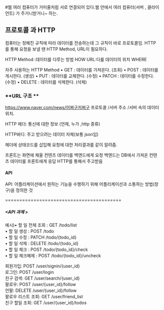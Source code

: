 #웹
여러 컴퓨터가 거미줄처럼 서로 연결되어 있다.웹 안에서 여러 컴퓨터(서버 , 클라이언트) 가 주거니받거니~ 하는.

## **프로토콜 과 HTTP**
컴퓨터는 정해진 규칙에 따라 데이터를 전송하는데 그 규칙이 바로 프로토콜임.
HTTP를 통해 요청을 보낼 땐 HTTP Method, URL이 필요하다.

HTTP Method :데이터를 다루는 방법 HOW
URL:다룰 데이터의 위치 WHERE

자주 사용하는 HTTP Method
• GET : 데이터를 가져온다. (조회)
• POST : 데이터를 게시한다. (생성)
• PUT : 데이터를 교체한다. (수정)
• PATCH : 데이터를 수정한다. (수정)
• DELETE : 데이터를 삭제한다. (삭제)

### **URL 구조 ** 
https://www.naver.com/news/어쩌구저쩌구
프로토콜 /서버 주소       /서버 속의 데이터 위치.

HTTP 헤더: 통신에 대한 정보 (언제, 누가 ,http 종류)

HTTP바디: 주고 받으려는 데이터 자체(보통 json임)

헤더에 상태코드를 삽입해 요청에 대한 처리결과를 같이 알려줌.

프론트는 화면에 채울 컨텐츠 데이터를 백엔드에게 요청
백엔드는 DB에서 가져온 컨텐츠 데이터를 프론트에게 응답
HTTP를 통해서 주고받음

#### **API**
API: 어플리케이션에서 원하는 기능을 수행하기 위해
어플리케이션과 소통하는 방법(창구)을 정의한 것


=========================================
##### **<API 과제 >**
예시)• 할 일 전체 조회 : GET /todo/list  
• 할 일 생성 : POST /todo  
• 할 일 수정 : PATCH /todo/{todo_id}  
• 할 일 삭제 : DELETE /todo/{todo_id}  
• 할 일 체크 : POST /todo/{todo_id}/check  
• 할 일 체크해제 : POST /todo/{todo_id}/uncheck

회원가입: POST /user/signin/{user_id}  
로그인: POST /user/login  
친구 검색: GET /user/search/{user_id}  
팔로우: POST /user/{user_id}/follow  
언팔: DELETE /user/{user_id}/follow  
팔로우 리스트 조회: GET /user/friend_list  
친구 할일 조회: GET /user/{user_id}/todos  